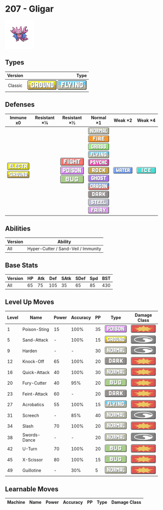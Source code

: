 # 207 - Gligar

![gligar](../img/pokemon/207.png)

## Types

| Version | Type                                                                  |
| :-----: | --------------------------------------------------------------------: |
| Classic | ![ground](../img/types/ground.png) ![flying](../img/types/flying.png) |

## Defenses

| Immune x0                                                                     | Resistant ×¼ | Resistant ×½                                                                                                   | Normal ×1                                                                                                                                                                                                                                                                                                                                                                                                              | Weak ×2                          | Weak ×4                      |
| ----------------------------------------------------------------------------- | ------------ | -------------------------------------------------------------------------------------------------------------- | ---------------------------------------------------------------------------------------------------------------------------------------------------------------------------------------------------------------------------------------------------------------------------------------------------------------------------------------------------------------------------------------------------------------------- | -------------------------------- | ---------------------------- |
| ![electric](../img/types/electric.png)<br/>![ground](../img/types/ground.png) |              | ![fighting](../img/types/fighting.png)<br/>![poison](../img/types/poison.png)<br/>![bug](../img/types/bug.png) | ![normal](../img/types/normal.png)<br/>![fire](../img/types/fire.png)<br/>![grass](../img/types/grass.png)<br/>![flying](../img/types/flying.png)<br/>![psychic](../img/types/psychic.png)<br/>![rock](../img/types/rock.png)<br/>![ghost](../img/types/ghost.png)<br/>![dragon](../img/types/dragon.png)<br/>![dark](../img/types/dark.png)<br/>![steel](../img/types/steel.png)<br/>![fairy](../img/types/fairy.png) | ![water](../img/types/water.png) | ![ice](../img/types/ice.png) |

## Abilities

| Version | Ability                             |
| ------- | ----------------------------------- |
| All     | Hyper-Cutter / Sand-Veil / Immunity |

## Base Stats

| Version | HP | Atk | Def | SAtk | SDef | Spd | BST |
| ------- | -- | --- | --- | ---- | ---- | --- | --- |
| All     | 65 | 75  | 105 | 35   | 65   | 85  | 430 |

## Level Up Moves

| Level | Name         | Power | Accuracy | PP | Type                               | Damage Class                           |
| ----- | ------------ | ----- | -------- | -- | ---------------------------------- | -------------------------------------- |
| 1     | Poison-Sting | 15    | 100%     | 35 | ![poison](../img/types/poison.png) | ![physical](../img/types/physical.png) |
| 5     | Sand-Attack  | -     | 100%     | 15 | ![ground](../img/types/ground.png) | ![status](../img/types/status.png)     |
| 9     | Harden       | -     | -        | 30 | ![normal](../img/types/normal.png) | ![status](../img/types/status.png)     |
| 12    | Knock-Off    | 65    | 100%     | 20 | ![dark](../img/types/dark.png)     | ![physical](../img/types/physical.png) |
| 16    | Quick-Attack | 40    | 100%     | 30 | ![normal](../img/types/normal.png) | ![physical](../img/types/physical.png) |
| 20    | Fury-Cutter  | 40    | 95%      | 20 | ![bug](../img/types/bug.png)       | ![physical](../img/types/physical.png) |
| 23    | Feint-Attack | 60    | -        | 20 | ![dark](../img/types/dark.png)     | ![physical](../img/types/physical.png) |
| 27    | Acrobatics   | 55    | 100%     | 15 | ![flying](../img/types/flying.png) | ![physical](../img/types/physical.png) |
| 31    | Screech      | -     | 85%      | 40 | ![normal](../img/types/normal.png) | ![status](../img/types/status.png)     |
| 34    | Slash        | 70    | 100%     | 20 | ![normal](../img/types/normal.png) | ![physical](../img/types/physical.png) |
| 38    | Swords-Dance | -     | -        | 20 | ![normal](../img/types/normal.png) | ![status](../img/types/status.png)     |
| 42    | U-Turn       | 70    | 100%     | 20 | ![bug](../img/types/bug.png)       | ![physical](../img/types/physical.png) |
| 45    | X-Scissor    | 80    | 100%     | 15 | ![bug](../img/types/bug.png)       | ![physical](../img/types/physical.png) |
| 49    | Guillotine   | -     | 30%      | 5  | ![normal](../img/types/normal.png) | ![physical](../img/types/physical.png) |

## Learnable Moves

| Machine | Name | Power | Accuracy | PP | Type | Damage Class |
| ------- | ---- | ----- | -------- | -- | ---- | ------------ |